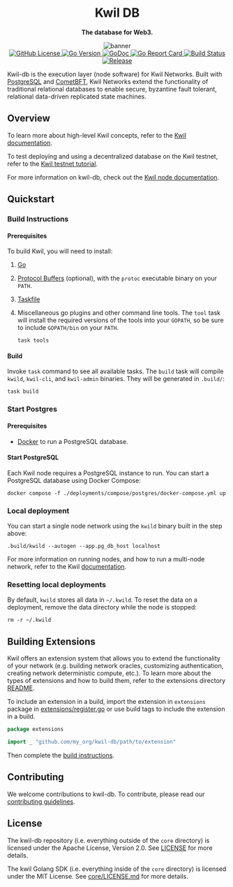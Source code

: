 <div align="center">
    <h1>Kwil DB</h1>
    <p><strong>The database for Web3.</strong></p>
    <img src="https://github.com/kwilteam/docs/blob/main/static/img/kwil%20social-card.jpg" alt="banner" /><br/>
    <a href="https://github.com/kwilteam/kwil-db/blob/main/LICENSE.md">
        <img alt="GitHub License" src="https://img.shields.io/github/license/kwilteam/kwil-db">
    </a>
    <a href="https://github.com/kwilteam/kwil-db/blob/main/go.mod">
        <img src="https://img.shields.io/github/go-mod/go-version/kwilteam/kwil-db" alt="Go Version">
    </a>
    <a href="https://godoc.org/github.com/kwilteam/kwil-db">
        <img src="https://godoc.org/github.com/kwilteam/kwil-db?status.svg" alt="GoDoc">
    </a>
    <a href="https://goreportcard.com/report/github.com/kwilteam/kwil-db">
        <img src="https://goreportcard.com/badge/github.com/kwilteam/kwil-db" alt="Go Report Card">
    </a>
    <a href="https://github.com/kwilteam/kwil-db/actions">
        <img src="https://github.com/kwilteam/kwil-db/actions/workflows/ci.yaml/badge.svg" alt="Build Status">
    </a>
    <a href="https://github.com/kwilteam/kwil-db/releases">
        <img src="https://img.shields.io/github/v/release/kwilteam/kwil-db" alt="Release">
    </a>
</div>

Kwil-db is the execution layer (node software) for Kwil Networks. Built with [PostgreSQL](https://www.postgresql.org/) and [CometBFT](https://github.com/cometbft/cometbft), Kwil Networks extend the functionality of traditional relational databases to enable secure, byzantine fault tolerant, relational data-driven replicated state machines.

## Overview

To learn more about high-level Kwil concepts, refer to the [Kwil documentation](https://docs.kwil.com/docs/concepts).

To test deploying and using a decentralized database on the Kwil testnet, refer to the [Kwil testnet tutorial](https://docs.kwil.com/docs/testnet/quickstart).

For more information on kwil-db, check out the [Kwil node documentation](https://docs.kwil.com/docs/node/quickstart).

## Quickstart

### Build Instructions

#### Prerequisites

To build Kwil, you will need to install:

1. [Go](https://golang.org/doc/install)
2. [Protocol Buffers](https://protobuf.dev/downloads/) (optional), with the `protoc` executable binary on your `PATH`.
3. [Taskfile](https://taskfile.dev/installation)
4. Miscellaneous go plugins and other command line tools. The `tool` task will install the required versions of the tools into your `GOPATH`, so be sure to include `GOPATH/bin` on your `PATH`.

    ```shell
    task tools
    ```

#### Build

Invoke `task` command to see all available tasks. The `build` task will compile `kwild`, `kwil-cli`, and `kwil-admin` binaries. They will be generated in `.build/`:

```shell
task build
```

### Start Postgres

#### Prerequisites

-   [Docker](https://docs.docker.com/get-docker/) to run a PostgreSQL database.

#### Start PostgreSQL

Each Kwil node requires a PostgreSQL instance to run. You can start a PostgreSQL database using Docker Compose:

```shell
docker compose -f ./deployments/compose/postgres/docker-compose.yml up
```

### Local deployment

You can start a single node network using the `kwild` binary built in the step above:

```shell
.build/kwild --autogen --app.pg_db_host localhost
```

For more information on running nodes, and how to run a multi-node network, refer to the Kwil [documentation](https://docs.kwil.com/docs/node/quickstart).

### Resetting local deployments

By default, `kwild` stores all data in `~/.kwild`. To reset the data on a deployment, remove the data directory while the node is stopped:

```shell
rm -r ~/.kwild
```

## Building Extensions

Kwil offers an extension system that allows you to extend the functionality of your network (e.g. building network oracles, customizing authentication, creating network deterministic compute, etc.). To learn more about the types of extensions and how to build them, refer to the extensions directory [README](extensions/README.md).

To include an extension in a build, import the extension in `extensions` package in [extensions/register.go](extensions/register.go) or use build tags to include the extension in a build.

```go
package extensions

import _ "github.com/my_org/kwil-db/path/to/extension"
```

Then complete the [build instructions](#build-instructions).

## Contributing

We welcome contributions to kwil-db. To contribute, please read our [contributing guidelines](CONTRIBUTING.md).

## License

The kwil-db repository (i.e. everything outside of the `core` directory) is licensed under the Apache License, Version 2.0. See [LICENSE](LICENSE) for more details.

The kwil Golang SDK (i.e. everything inside of the `core` directory) is licensed under the MIT License. See [core/LICENSE.md](core/LICENSE.md) for more details.
